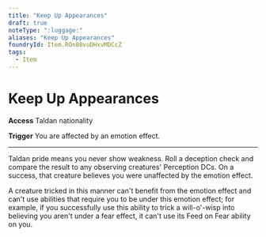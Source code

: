 ```yaml
---
title: "Keep Up Appearances"
draft: true
noteType: ":luggage:"
aliases: "Keep Up Appearances"
foundryId: Item.ROn80vuDHxvMDCcZ
tags:
  - Item
---
```


# Keep Up Appearances

**Access** Taldan nationality

**Trigger** You are affected by an emotion effect.

* * *

Taldan pride means you never show weakness. Roll a deception  check and compare the result to any observing creatures' Perception DCs. On a success, that creature believes you were unaffected by the emotion effect.

A creature tricked in this manner can't benefit from the emotion effect and can't use abilities that require you to be under this emotion effect; for example, if you successfully use this ability to trick a will-o'-wisp into believing you aren't under a fear effect, it can't use its Feed on Fear ability on you.
